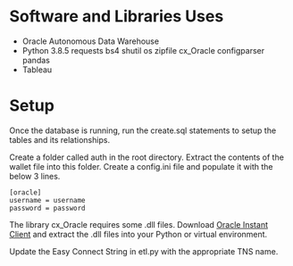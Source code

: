 # Software and Libraries Uses

- Oracle Autonomous Data Warehouse
- Python 3.8.5 requests bs4 shutil os zipfile cx_Oracle configparser pandas
- Tableau

# Setup

Once the database is running, run the create.sql statements to setup the tables and its relationships.

Create a folder called auth in the root directory. 
Extract the contents of the wallet file into this folder. 
Create a config.ini file and populate it with the below 3 lines.
```
[oracle]
username = username
password = password
```

The library cx_Oracle requires some .dll files. Download [Oracle Instant Client](https://www.oracle.com/database/technologies/instant-client/winx64-64-downloads.html) and extract the .dll files into your Python or virtual environment.

Update the Easy Connect String in etl.py with the appropriate TNS name. 
